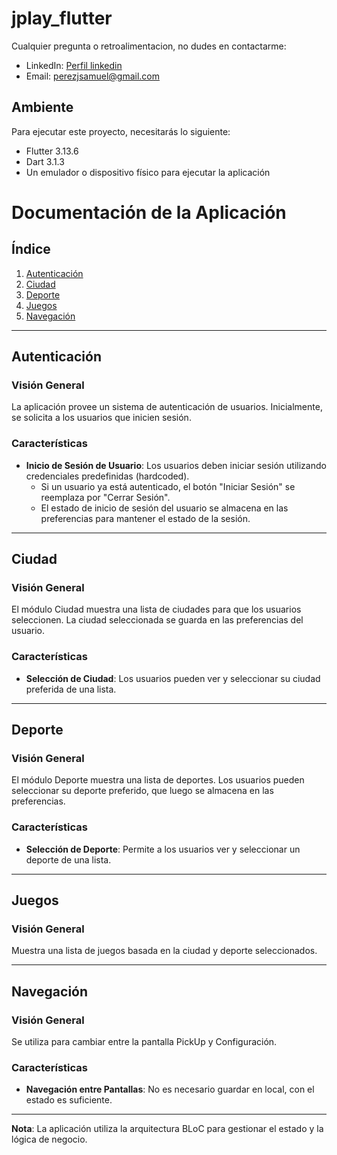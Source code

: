 # jplay_flutter

Cualquier pregunta o retroalimentacion, no dudes en contactarme:

- LinkedIn: [Perfil linkedin](https://www.linkedin.com/in/samuelaperezjimenez/)
- Email: [perezjsamuel@gmail.com](mailto:perezjsamuel@gmail.com)

## Ambiente

Para ejecutar este proyecto, necesitarás lo siguiente:

- Flutter 3.13.6
- Dart 3.1.3
- Un emulador o dispositivo físico para ejecutar la aplicación

# Documentación de la Aplicación

## Índice

1. [Autenticación](#autenticación)
2. [Ciudad](#ciudad)
3. [Deporte](#deporte)
4. [Juegos](#juegos)
5. [Navegación](#navegación)

---

## **Autenticación**

### Visión General

La aplicación provee un sistema de autenticación de usuarios. Inicialmente, se solicita a los usuarios que inicien sesión.

### Características

- **Inicio de Sesión de Usuario**: Los usuarios deben iniciar sesión utilizando credenciales predefinidas (hardcoded).
  - Si un usuario ya está autenticado, el botón "Iniciar Sesión" se reemplaza por "Cerrar Sesión".
  - El estado de inicio de sesión del usuario se almacena en las preferencias para mantener el estado de la sesión.

---

## **Ciudad**

### Visión General

El módulo Ciudad muestra una lista de ciudades para que los usuarios seleccionen. La ciudad seleccionada se guarda en las preferencias del usuario.

### Características

- **Selección de Ciudad**: Los usuarios pueden ver y seleccionar su ciudad preferida de una lista.

---

## **Deporte**

### Visión General

El módulo Deporte muestra una lista de deportes. Los usuarios pueden seleccionar su deporte preferido, que luego se almacena en las preferencias.

### Características

- **Selección de Deporte**: Permite a los usuarios ver y seleccionar un deporte de una lista.

---

## **Juegos**

### Visión General

Muestra una lista de juegos basada en la ciudad y deporte seleccionados.

---

## **Navegación**

### Visión General

Se utiliza para cambiar entre la pantalla PickUp y Configuración.

### Características

- **Navegación entre Pantallas**: No es necesario guardar en local, con el estado es suficiente.

---

**Nota**: La aplicación utiliza la arquitectura BLoC para gestionar el estado y la lógica de negocio.
